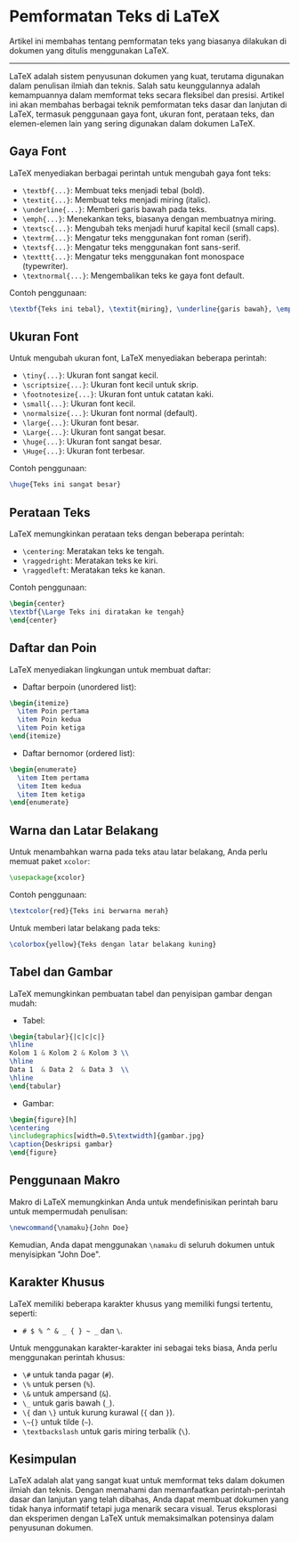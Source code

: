 # Pemformatan Teks di LaTeX

Artikel ini membahas tentang pemformatan teks yang biasanya dilakukan di dokumen yang ditulis menggunakan LaTeX.

---

<!--more-->


LaTeX adalah sistem penyusunan dokumen yang kuat, terutama digunakan dalam penulisan ilmiah dan teknis. Salah satu keunggulannya adalah kemampuannya dalam memformat teks secara fleksibel dan presisi. Artikel ini akan membahas berbagai teknik pemformatan teks dasar dan lanjutan di LaTeX, termasuk penggunaan gaya font, ukuran font, perataan teks, dan elemen-elemen lain yang sering digunakan dalam dokumen LaTeX.

## Gaya Font

LaTeX menyediakan berbagai perintah untuk mengubah gaya font teks:

- `\textbf{...}`: Membuat teks menjadi tebal (bold).
- `\textit{...}`: Membuat teks menjadi miring (italic).
- `\underline{...}`: Memberi garis bawah pada teks.
- `\emph{...}`: Menekankan teks, biasanya dengan membuatnya miring.
- `\textsc{...}`: Mengubah teks menjadi huruf kapital kecil (small caps).
- `\textrm{...}`: Mengatur teks menggunakan font roman (serif).
- `\textsf{...}`: Mengatur teks menggunakan font sans-serif.
- `\texttt{...}`: Mengatur teks menggunakan font monospace (typewriter).
- `\textnormal{...}`: Mengembalikan teks ke gaya font default.

Contoh penggunaan:

```latex
\textbf{Teks ini tebal}, \textit{miring}, \underline{garis bawah}, \emph{ditekankan}, \textsc{huruf kecil kapital}.
```

## Ukuran Font

Untuk mengubah ukuran font, LaTeX menyediakan beberapa perintah:

- `\tiny{...}`: Ukuran font sangat kecil.
- `\scriptsize{...}`: Ukuran font kecil untuk skrip.
- `\footnotesize{...}`: Ukuran font untuk catatan kaki.
- `\small{...}`: Ukuran font kecil.
- `\normalsize{...}`: Ukuran font normal (default).
- `\large{...}`: Ukuran font besar.
- `\Large{...}`: Ukuran font sangat besar.
- `\huge{...}`: Ukuran font sangat besar.
- `\Huge{...}`: Ukuran font terbesar.

Contoh penggunaan:

```latex
\huge{Teks ini sangat besar}
```

## Perataan Teks

LaTeX memungkinkan perataan teks dengan beberapa perintah:

- `\centering`: Meratakan teks ke tengah.
- `\raggedright`: Meratakan teks ke kiri.
- `\raggedleft`: Meratakan teks ke kanan.

Contoh penggunaan:

```latex
\begin{center}
\textbf{\Large Teks ini diratakan ke tengah}
\end{center}
```

## Daftar dan Poin

LaTeX menyediakan lingkungan untuk membuat daftar:

- Daftar berpoin (unordered list):

```latex
\begin{itemize}
  \item Poin pertama
  \item Poin kedua
  \item Poin ketiga
\end{itemize}
```

- Daftar bernomor (ordered list):

```latex
\begin{enumerate}
  \item Item pertama
  \item Item kedua
  \item Item ketiga
\end{enumerate}
```

## Warna dan Latar Belakang

Untuk menambahkan warna pada teks atau latar belakang, Anda perlu memuat paket `xcolor`:

```latex
\usepackage{xcolor}
```

Contoh penggunaan:

```latex
\textcolor{red}{Teks ini berwarna merah}
```

Untuk memberi latar belakang pada teks:

```latex
\colorbox{yellow}{Teks dengan latar belakang kuning}
```

## Tabel dan Gambar

LaTeX memungkinkan pembuatan tabel dan penyisipan gambar dengan mudah:

- Tabel:

```latex
\begin{tabular}{|c|c|c|}
\hline
Kolom 1 & Kolom 2 & Kolom 3 \\
\hline
Data 1  & Data 2  & Data 3  \\
\hline
\end{tabular}
```

- Gambar:

```latex
\begin{figure}[h]
\centering
\includegraphics[width=0.5\textwidth]{gambar.jpg}
\caption{Deskripsi gambar}
\end{figure}
```

## Penggunaan Makro

Makro di LaTeX memungkinkan Anda untuk mendefinisikan perintah baru untuk mempermudah penulisan:

```latex
\newcommand{\namaku}{John Doe}
```

Kemudian, Anda dapat menggunakan `\namaku` di seluruh dokumen untuk menyisipkan "John Doe".

## Karakter Khusus

LaTeX memiliki beberapa karakter khusus yang memiliki fungsi tertentu, seperti:

- `# $ % ^ & _ { } ~ _` dan `\`.

Untuk menggunakan karakter-karakter ini sebagai teks biasa, Anda perlu menggunakan perintah khusus:

- `\#` untuk tanda pagar (`#`).
- `\%` untuk persen (`%`).
- `\&` untuk ampersand (`&`).
- `\_` untuk garis bawah (`_`).
- `\{` dan `\}` untuk kurung kurawal (`{` dan `}`).
- `\~{}` untuk tilde (`~`).
- `\textbackslash` untuk garis miring terbalik (`\`).

## Kesimpulan

LaTeX adalah alat yang sangat kuat untuk memformat teks dalam dokumen ilmiah dan teknis. Dengan memahami dan memanfaatkan perintah-perintah dasar dan lanjutan yang telah dibahas, Anda dapat membuat dokumen yang tidak hanya informatif tetapi juga menarik secara visual. Terus eksplorasi dan eksperimen dengan LaTeX untuk memaksimalkan potensinya dalam penyusunan dokumen.

